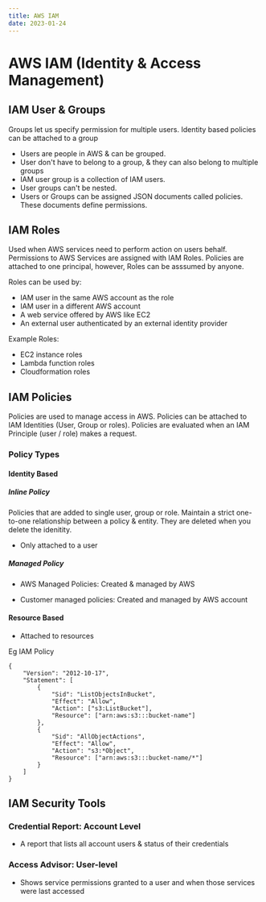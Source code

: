 ```yaml
---
title: AWS IAM
date: 2023-01-24
---
```

# AWS IAM (Identity & Access Management)

## IAM User & Groups

Groups let us specify permission for multiple users. Identity based policies can be attached to a group

- Users are people in AWS & can be grouped.
- User don't have to belong to a group, & they can also belong to multiple groups
- IAM user group is a collection of IAM users.
- User groups can't be nested.
- Users or Groups can be assigned JSON documents called policies. These documents define permissions.

## IAM Roles

Used when AWS services need to perform action on users behalf. Permissions to AWS Services are assigned with IAM Roles. Policies are attached to one principal, however, Roles can be asssumed by anyone.

Roles can be used by:

- IAM user in the same AWS account as the role
- IAM user in a different AWS account
- A web service offered by AWS like EC2
- An external user authenticated by an external identity provider

Example Roles:

- EC2 instance roles
- Lambda function roles
- Cloudformation roles

## IAM Policies

Policies are used to manage access in AWS. Policies can be attached to IAM Identities (User, Group or roles). Policies are evaluated when an IAM Principle (user / role) makes a request.

### Policy Types

#### Identity Based

##### Inline Policy

Policies that are added to single user, group or role. Maintain a strict one-to-one relationship between a policy & entity. They are deleted when you delete the idenitity.

- Only attached to a user

##### Managed Policy

- AWS Managed Policies: Created & managed by AWS

- Customer managed policies: Created and managed by AWS account


#### Resource Based

- Attached to resources

Eg IAM Policy

```
{
    "Version": "2012-10-17",
    "Statement": [
        {
            "Sid": "ListObjectsInBucket",
            "Effect": "Allow",
            "Action": ["s3:ListBucket"],
            "Resource": ["arn:aws:s3:::bucket-name"]
        },
        {
            "Sid": "AllObjectActions",
            "Effect": "Allow",
            "Action": "s3:*Object",
            "Resource": ["arn:aws:s3:::bucket-name/*"]
        }
    ]
}
```

## IAM Security Tools

### Credential Report: Account Level
- A report that lists all account users & status of their credentials


### Access Advisor: User-level
- Shows service permissions granted to a user and when those services were last accessed
